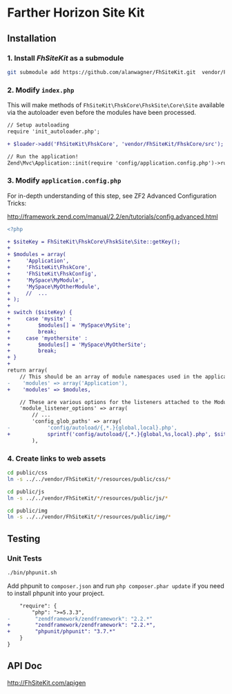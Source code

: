 Farther Horizon Site Kit
===

Installation
------------------------------

### 1.  Install *FhSiteKit* as a submodule
```bash
git submodule add https://github.com/alanwagner/FhSiteKit.git  vendor/FhSiteKit
```

### 2.  Modify `index.php`

This will make methods of `FhSiteKit\FhskCore\FhskSite\Core\Site` available via the autoloader even before the modules have been processed.

```diff
// Setup autoloading
require 'init_autoloader.php';

+ $loader->add('FhSiteKit\FhskCore', 'vendor/FhSiteKit/FhskCore/src');

// Run the application!
Zend\Mvc\Application::init(require 'config/application.config.php')->run();
```

### 3.  Modify `application.config.php`

For in-depth understanding of this step, see ZF2 Advanced Configuration Tricks:

http://framework.zend.com/manual/2.2/en/tutorials/config.advanced.html

```diff
<?php

+ $siteKey = FhSiteKit\FhskCore\FhskSite\Site::getKey();
+ 
+ $modules = array(
+     'Application',
+     'FhSiteKit\FhskCore',
+     'FhSiteKit\FhskConfig',
+     'MySpace\MyModule',
+     'MySpace\MyOtherModule',
+     //  ...
+ );
+ 
+ switch ($siteKey) {
+     case 'mysite' :
+         $modules[] = 'MySpace\MySite';
+         break;
+     case 'myothersite' :
+         $modules[] = 'MySpace\MyOtherSite';
+         break;
+ }
+ 
return array(
    // This should be an array of module namespaces used in the application.
-    'modules' => array('Application'),
+    'modules' => $modules,

    // These are various options for the listeners attached to the ModuleManager
    'module_listener_options' => array(
        // ...
        'config_glob_paths' => array(
-            'config/autoload/{,*.}{global,local}.php',
+            sprintf('config/autoload/{,*.}{global,%s,local}.php', $siteKey),
        ),
```

### 4.  Create links to web assets
```bash
cd public/css
ln -s ../../vendor/FhSiteKit/*/resources/public/css/*

cd public/js
ln -s ../../vendor/FhSiteKit/*/resources/public/js/*

cd public/img
ln -s ../../vendor/FhSiteKit/*/resources/public/img/*
```

Testing
-------------------------

### Unit Tests

```bash
./bin/phpunit.sh
```

Add phpunit to `composer.json` and run `php composer.phar update` if you need to install phpunit into your project.

```diff
    "require": {
        "php": ">=5.3.3",
-        "zendframework/zendframework": "2.2.*"
+        "zendframework/zendframework": "2.2.*",
+        "phpunit/phpunit": "3.7.*"
    }
}
```

API Doc
-------------------------

http://FhSiteKit.com/apigen
